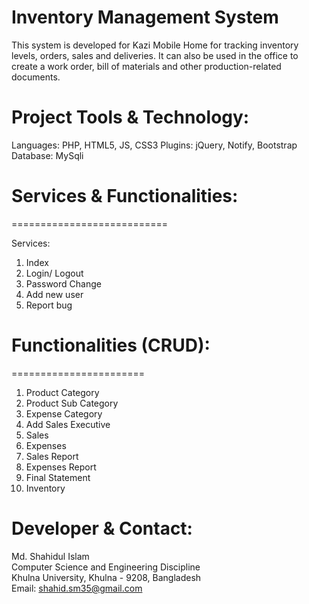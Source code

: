# Inventory Management System

This system is developed for Kazi Mobile Home for tracking inventory levels, orders, sales and deliveries. It can also be used in the office to create a work order, bill of materials and other production-related documents.

# Project Tools & Technology:

Languages: PHP, HTML5, JS, CSS3
Plugins: jQuery, Notify, Bootstrap
Database: MySqli



# Services & Functionalities:
===========================

Services:
1. Index
2. Login/ Logout
3. Password Change
4. Add new user
5. Report bug

# Functionalities (CRUD):
=======================

1. Product Category
2. Product Sub Category
3. Expense Category
4. Add Sales Executive
5. Sales
6. Expenses
7. Sales Report
8. Expenses Report
9. Final Statement 
10. Inventory


# Developer & Contact:

Md. Shahidul Islam  
Computer Science and Engineering Discipline  
Khulna University, Khulna - 9208, Bangladesh  
Email: shahid.sm35@gmail.com  
